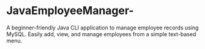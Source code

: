 # JavaEmployeeManager-
A beginner-friendly Java CLI application to manage employee records using MySQL. Easily add, view, and manage employees from a simple text-based menu.  
